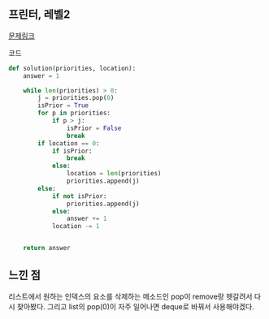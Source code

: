 ## 프린터, 레벨2

[문제링크](https://school.programmers.co.kr/learn/courses/30/lessons/42587)

코드

```python
def solution(priorities, location):
    answer = 1

    while len(priorities) > 0:
        j = priorities.pop(0)
        isPrior = True
        for p in priorities:
            if p > j:
                isPrior = False
                break
        if location == 0:
            if isPrior:
                break
            else:
                location = len(priorities)
                priorities.append(j)
        else:
            if not isPrior:
                priorities.append(j)
            else:
                answer += 1
            location -= 1


    return answer
```

## 느낀 점

리스트에서 원하는 인덱스의 요소를 삭제하는 메소드인 pop이 remove랑 헷갈려서 다시 찾아봤다. 그리고 list의 pop(0)이 자주 일어나면 deque로 바꿔서 사용해야겠다.
